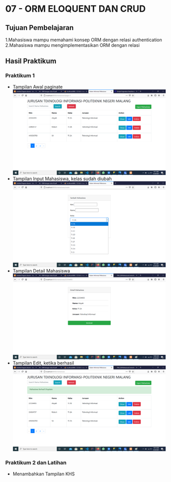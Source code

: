# 07 - ORM ELOQUENT DAN CRUD

## Tujuan Pembelajaran

1.Mahasiswa mampu memahami konsep ORM dengan relasi authentication
2.Mahasiswa mampu mengimplementasikan ORM dengan relasi

## Hasil Praktikum

### Praktikum 1  
- Tampilan Awal paginate
![Hasil gambar](img/9_1.png)
- Tampilan Input Mahasiswa, kelas sudah diubah
![Hasil gambar](img/9_2.png)
- Tampilan Detail Mahasiswa
![Hasil gambar](img/9_3.png)
- Tampilan Edit, ketika berhasil
![Hasil gambar](img/9_4edit.png)


### Praktikum 2  dan Latihan
- Menambahkan Tampilan KHS


